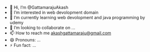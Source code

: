 - 👋 Hi, I’m @GattamarajuAkash
- 👀 I’m interested in web devolopment domain
- 🌱 I’m currently learning web devolopment and java programming by udemy
- 💞️ I’m looking to collaborate on ...
- 📫 How to reach me akashgattamaraju@gmail.com
- 😄 Pronouns: ...
- ⚡ Fun fact: ...

<!---
GattamarajuAkash/GattamarajuAkash is a ✨ special ✨ repository because its `README.md` (this file) appears on your GitHub profile.
You can click the Preview link to take a look at your changes.
--->
